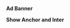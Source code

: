 **Ad Banner**
<script>
     var adUnitId = "/adunit_1, div-gpt-ad-1-0; /adunit_2, div-gpt-ad-2-0";
</script>

**Show Anchor and Inter**

<script>
     var intertialsSlotId= "adunit_inter";
     var anchorSlotId= "adunit_anchor";
</script>

